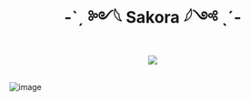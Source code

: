 <div align="center" dir="auto">
<h1 align="center">-ˋˏ ༻𓆩 Sakora 𓆪༺ ˎˊ-</h1>
<a align="center" href="https://discord.gg/rWBT2CsEET" rel="nofollow"><img align="center" src="https://github.com/user-attachments/assets/e160a5c8-e70e-4518-9458-979227ba74b3" style="max-width: 100%;"></a>
</div>
<br>

![image](https://github.com/user-attachments/assets/cb072f67-65a0-4d56-b34f-d98f155c9ec5)

